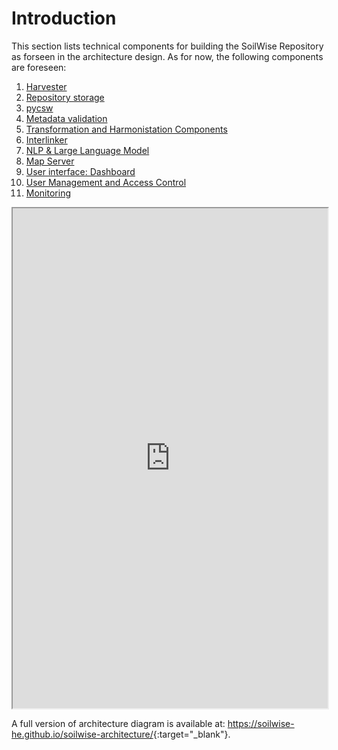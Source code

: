 # Introduction

This section lists technical components for building the SoilWise Repository as forseen in the architecture design. As for now, the following components are foreseen:

1. [Harvester](ingestion.md)
2. [Repository storage](storage.md)
3. [pycsw](pycsw.md)
4. [Metadata validation](metadata_validation.md)
5. [Transformation and Harmonistation Components](transformation.md)
6. [Interlinker](interlinker.md)
7. [NLP & Large Language Model](llm.md)
8. [Map Server](mapserver.md)
9. [User interface: Dashboard](dashboard.md)
10. [User Management and Access Control](user_management.md)
11. [Monitoring](monitoring.md)

<iframe style="width:100%; height:800px"src="https://soilwise-he.github.io/soilwise-architecture/?view=id-e3ae52bba4fb42dfa0b3900e7d37bdab"></iframe>

A full version of architecture diagram is available at: <https://soilwise-he.github.io/soilwise-architecture/>{:target="_blank"}.